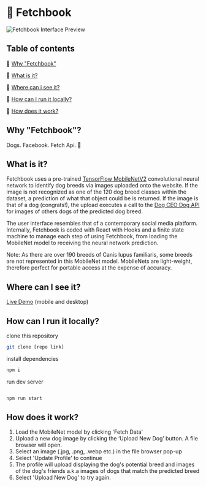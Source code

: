 # 🎾 Fetchbook

![Fetchbook Interface Preview](/fetchbook-preview.png 'Fetchbook Interface Preview')

## Table of contents

🦴 [Why "Fetchbook"](#why-fetchbook)

🦴 [What is it?](#what-is-it)

🦴 [Where can i see it?](#where-can-i-see-it)

🦴 [How can I run it locally?](#how-can-i-run-it-locally)

🦴 [How does it work?](#how-does-it-work)

## Why "Fetchbook"?

Dogs. Facebook. Fetch Api. 🐩

## What is it?

Fetchbook uses a pre-trained
[TensorFlow MobileNetV2](https://github.com/tensorflow/tfjs-models/tree/master/mobilenet)
convolutional neural network to identify dog breeds via images uploaded onto the
website. If the image is not recognized as one of the 120 dog breed classes
within the dataset, a prediction of what that object could be is returned. If
the image is that of a dog (congrats!), the upload executes a call to the
[Dog CEO Dog API](https://dog.ceo/dog-api/breeds-list) for images of others dogs
of the predicted dog breed.

The user interface resembles that of a contemporary social media platform.
Internally, Fetchbook is coded with React with Hooks and a finite state machine
to manage each step of using Fetchbook, from loading the MobileNet model to
receiving the neural network prediction.

Note: As there are over 190 breeds of Canis lupus familiaris, some breeds are
not represented in this MobileNet model. MobileNets are light-weight, therefore
perfect for portable access at the expense of accuracy.

## Where can I see it?

[Live Demo]() (mobile and desktop)

## How can I run it locally?

clone this repository

```bash
git clone [repo link]
```

install dependencies

```bash
npm i
```

run dev server

```bash

npm run start

```

## How does it work?

1. Load the MobileNet model by clicking 'Fetch Data'
2. Upload a new dog image by clicking the ‘Upload New Dog’ button. A file
   browser will open.
3. Select an image (.jpg, .png, .webp etc.) in the file browser pop-up
4. Select 'Update Profile' to continue
5. The profile will upload displaying the dog's potential breed and images of
   the dog's friends a.k.a images of dogs that match the predicted breed
6. Select 'Upload New Dog' to try again.
